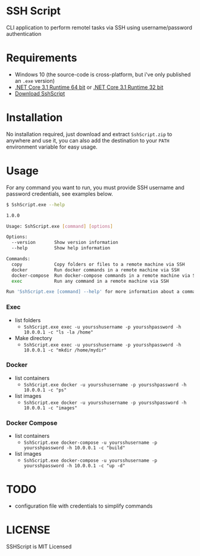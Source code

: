 # SSH Script
CLI application to perform remotel tasks via SSH using username/password authentication

# Requirements

- Windows 10 (the source-code is cross-platform, but i've only published an `.exe` version)
- [.NET Core 3.1 Runtime 64 bit](https://dotnet.microsoft.com/download/dotnet-core/thank-you/runtime-desktop-3.1.6-windows-x64-installer) or [.NET Core 3.1 Runtime 32 bit](https://dotnet.microsoft.com/download/dotnet-core/thank-you/runtime-desktop-3.1.6-windows-x86-installer)
- [Download SshScript](https://github.com/gabrielfreire/SshScript/raw/master/dist/SshScript.zip)

# Installation

No installation required, just download and extract `SshScript.zip` to anywhere and use it, you can also add the destination to your `PATH` environment variable
for easy usage.

# Usage

For any command you want to run, you must provide SSH username and password credentials, see examples below.

```bash
$ SshScript.exe --help

1.0.0

Usage: SshScript.exe [command] [options]

Options:
  --version       Show version information
  --help          Show help information

Commands:
  copy            Copy folders or files to a remote machine via SSH
  docker          Run docker commands in a remote machine via SSH
  docker-compose  Run docker-compose commands in a remote machine via SSH
  exec            Run any command in a remote machine via SSH

Run 'SshScript.exe [command] --help' for more information about a command.
```

### Exec
- list folders
	- `SshScript.exe exec -u yoursshusername -p yoursshpassword -h 10.0.0.1 -c "ls -la /home"`
- Make directory
	- `SshScript.exe exec -u yoursshusername -p yoursshpassword -h 10.0.0.1 -c "mkdir /home/mydir"`
### Docker
- list containers
	- `SshScript.exe docker -u yoursshusername -p yoursshpassword -h 10.0.0.1 -c "ps"`
- list images
	- `SshScript.exe docker -u yoursshusername -p yoursshpassword -h 10.0.0.1 -c "images"`
### Docker Compose
- list containers
	- `SshScript.exe docker-compose -u yoursshusername -p yoursshpassword -h 10.0.0.1 -c "build"`
- list images
	- `SshScript.exe docker-compose -u yoursshusername -p yoursshpassword -h 10.0.0.1 -c "up -d"`

# TODO
- configuration file with credentials to simplify commands

# LICENSE
SSHScript is MIT Licensed